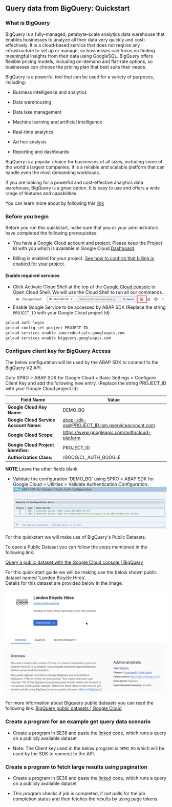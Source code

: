Query data from BigQuery: Quickstart
-------------------------------------------------

### What is BigQuery

BigQuery is a fully-managed, petabyte-scale analytics data warehouse that enables businesses to analyze all their data very quickly and cost-effectively. It is a cloud-based service that does not require any infrastructure to set up or manage, so businesses can focus on finding meaningful insights from their data using GoogleSQL. BigQuery offers flexible pricing models, including on-demand and flat-rate options, so businesses can choose the pricing plan that best suits their needs.

BigQuery is a powerful tool that can be used for a variety of purposes, including:

-   Business intelligence and analytics

-   Data warehousing

-   Data lake management

-   Machine learning and artificial intelligence

-   Real-time analytics

-   Ad hoc analysis

-   Reporting and dashboards

BigQuery is a popular choice for businesses of all sizes, including some of the world's largest companies. It is a reliable and scalable platform that can handle even the most demanding workloads.

If you are looking for a powerful and cost-effective analytics data warehouse, BigQuery is a great option. It is easy to use and offers a wide range of features and capabilities.

You can learn more about by following this [link](https://cloud.google.com/bigquery/docs?hl=en#docs)

### Before you begin

Before you run this quickstart, make sure that you or your administrators have completed the following prerequisites:

-   You have a Google Cloud account and project. Please keep the Project Id with you which is available in Google Cloud [Dashboard](https://console.cloud.google.com/home/dashboard).

-   Billing is enabled for your project. [See how to confirm that billing is enabled for your project](https://cloud.google.com/billing/docs/how-to/verify-billing-enabled).

#### Enable required services

-   Click Activate Cloud Shell at the top of the [Google Cloud console](https://console.cloud.google.com/home/dashboard) to Open Cloud Shell. We will use the Cloud Shell to run all our commands.
![cloud Shell](images/img-cloud-shell.png)
-   Enable Google Service to be accessed by ABAP SDK (Replace the string `PROJECT_ID` with your Google Cloud project Id)
```
gcloud auth login
gcloud config set project PROJECT_ID
gcloud services enable iamcredentials.googleapis.com
gcloud services enable bigquery.googleapis.com
```

### Configure client key for BigQuery Access

The below configuration will be used by the ABAP SDK to connect to the BigQuery V2 API.
 
Goto SPRO > ABAP SDK for Google Cloud > Basic Settings > Configure Client Key and add the following new entry. (Replace the string PROJECT_ID with your Google Cloud project Id)

| Field Name                             | Value         |
| ------------------------------------   | ------------- |
| **Google Cloud Key Name:**             | DEMO_BQ |
| **Google Cloud Service Account Name:** | abap-sdk-qs@PROJECT_ID.iam.gserviceaccount.com |
| **Google Cloud Scope:**                | https://www.googleapis.com/auth/cloud-platform |
| **Google Cloud Project Identifier:**   | PROJECT_ID |
| **Authorization Class:**               | /GOOG/CL_AUTH_GOOGLE |

**NOTE** Leave the other fields blank

*  Validate the configuration 'DEMO_BQ' using SPRO > ABAP SDK for Google Cloud > Utilities > Validate Authentication Configuration.
![Validate Config](images/img-validate-config1-sm.png)

For this quickstart we will make use of BigQuery's Public Datasets.

To open a Public Dataset you can follow the steps mentioned in the following link: 

[Query a public dataset with the Google Cloud console | BigQuery](https://cloud.google.com/bigquery/docs/quickstarts/query-public-dataset-console#open_a_public_dataset)

For this quick start guide we will be making use the below shown public dataset named 'London Bicycle Hires'.\
Details for this dataset are provided below in the image:

![London Bicycyle Hire DS](images/img-biqguery-london-bicycle.png)

For more information about Bigquery public datasets you can read the following link: [BigQuery public datasets | Google Cloud](https://cloud.google.com/bigquery/public-data)

### Create a program for an example get query data scenario

-   Create a program in SE38 and paste the [linked](zr_qs_bigquery.prog.abap) code, which runs a query on a publicly available dataset

-   Note: The Client key used in the below program is `DEMO_BQ` which will be used by the SDK to connect to the API.

### Create a program to fetch large results using pagination

- Create a program in SE38 and paste the [linked](zr_qs_bigquery_with_pagination.prog.abap) code, which runs a query on a publicly available dataset

- This program checks if job is completed, if not polls for the job completion status and then fetches the results by using page tokens.

